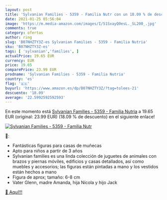 ```yaml
---
layout: post
title: 'Sylvanian Families - 5359 - Familia Nutr con un 18.09 % de descuento'
date: 2021-01-25 05:56:04
image: 'https://m.media-amazon.com/images/I/51SxayQ0esL._SL200_.jpg'
comments: true
category: ofertas
author: ring
slug: 'B07NHZTY3Z-es Sylvanian Families - 5359 - Familia Nutria'
sku: 'B07NHZTY3Z-es'
tags: [ 'sylvanian','families', ]
actualPrice: 19.65 EUR
currency: EUR
price: 19.65
comparePrice: 23.99 EUR
prodname: 'Sylvanian Families - 5359 - Familia Nutria'
country: 'es'
flag: '🇪🇸'
buyurl: 'https://www.amazon.es/dp/B07NHZTY3Z/?tag=tolees-21'
descuento: '18.09'
average: '22.5992592592593'
---
```


En este momento está [Sylvanian Families - 5359 - Familia Nutria](https://www.amazon.es/dp/B07NHZTY3Z/?tag=tolees-21) a 19.65 EUR (original: 23.99 EUR) (18.09 %  de descuento) en el siguiente enlace!

[![Sylvanian Families - 5359 - Familia Nutr](https://m.media-amazon.com/images/I/51SxayQ0esL._SL200_.jpg)](https://www.amazon.es/dp/B07NHZTY3Z/?tag=tolees-21)

🔎:

- Fantásticas figuras para casas de muñecas
- Apto para niños a partir de 3 años
- Sylvanian families es una linda colección de juguetes de animales con brazos y piernas móviles, edificios y casas detallados, así como muebles y accesorios; las figuras están pintadas a mano y los vestidos están hechos a mano
- Figura de aprox; tamaño: 6-8 cm
- Vater Glenn, madre Amanda, hija Nicola y hijo Jack

[🛒 Aquí!!!](https://www.amazon.es/dp/B07NHZTY3Z/?tag=tolees-21)
